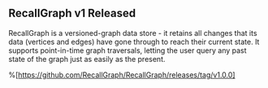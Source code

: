 ## RecallGraph v1 Released

RecallGraph is a versioned-graph data store - it retains all changes that its data (vertices and edges) have gone through to reach their current state. It supports point-in-time graph traversals, letting the user query any past state of the graph just as easily as the present.

%[https://github.com/RecallGraph/RecallGraph/releases/tag/v1.0.0]
